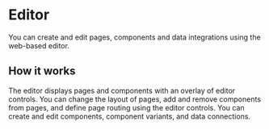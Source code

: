 # Editor

You can create and edit pages, components and data integrations using the web-based editor.

## How it works

The editor displays pages and components with an overlay of editor controls. You can change the layout of pages, add and remove components from pages, and define page routing using the editor controls. You can create and edit components, component variants, and data connections.
